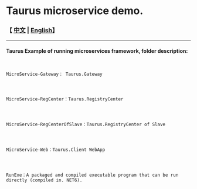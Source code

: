 # Taurus microservice demo.
<h3>【 <a href='./README.md'>中文</a> | <a href='./README_en.md'>English</a>】</h3>
<hr />
<h4>Taurus Example of running microservices framework, folder description:</h4>
<pre><code>
<p>MicroService-Gateway： Taurus.Gateway</p>

<p>MicroService-RegCenter：Taurus.RegistryCenter</p>

<p>MicroService-RegCenterOfSlave：Taurus.RegistryCenter of Slave</p>

<p>MicroService-Web：Taurus.Client WebApp</p>

<p>RunExe：A packaged and compiled executable program that can be run directly (compiled in. NET6).</p>
</code></pre>


